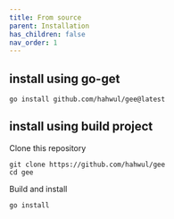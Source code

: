 ```yaml
---
title: From source
parent: Installation
has_children: false
nav_order: 1
---
```


## install using go-get 
```
go install github.com/hahwul/gee@latest
```

## install using build project
Clone this repository
```
git clone https://github.com/hahwul/gee
cd gee
```

Build and install
```
go install 
```

